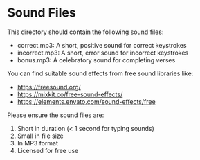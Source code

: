 # Sound Files

This directory should contain the following sound files:
- correct.mp3: A short, positive sound for correct keystrokes
- incorrect.mp3: A short, error sound for incorrect keystrokes
- bonus.mp3: A celebratory sound for completing verses

You can find suitable sound effects from free sound libraries like:
- https://freesound.org/
- https://mixkit.co/free-sound-effects/
- https://elements.envato.com/sound-effects/free

Please ensure the sound files are:
1. Short in duration (< 1 second for typing sounds)
2. Small in file size
3. In MP3 format
4. Licensed for free use